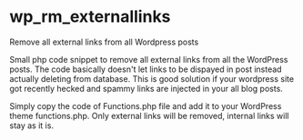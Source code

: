# wp_rm_externallinks
Remove all external links from all Wordpress posts

Small php code snippet to remove all external links from all the WordPress posts.  The code basically doesn't let links to be dispayed in post instead actually deleting from database. This is good solution if your wordpress site got recently hecked and spammy links are injected in your all blog posts.

Simply copy the code of Functions.php file and add it to your WordPress theme functions.php. Only external links will be removed, internal links will stay as it is.
